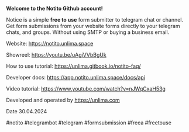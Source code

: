 **Welcome to the Notito Github account!**

Notice is a simple **free to use** form submitter to telegram chat or channel.
Get form submissions from your website forms directly to your telegram chats, and groups. Without using SMTP or buying a business email.

Website: https://notito.unlima.space

Showreel: https://youtu.be/uAgjVVbBgUk

How to use tutorial: https://unlima.gitbook.io/notito-faq/

Developer docs: https://app.notito.unlima.space/docs/api

Video tutorial: https://www.youtube.com/watch?v=nJWqCxaH53g 

Developed and operated by https://unlima.com

Date 30.04.2024

#notito #telegrambot #telegram #formsubmission #freea #freetouse
